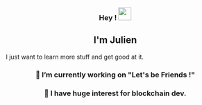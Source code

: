 
### <div align="center"> Hey ! <img src="https://raw.githubusercontent.com/MartinHeinz/MartinHeinz/master/wave.gif" width="30px"></div>
## <div align="center">I'm Julien </div>
I just want to learn more stuff and get good at it.

###  <div align="center">🔭 I’m currently working on "Let's be Friends !" </div>

### <div align="center">🌱 I have huge interest for blockchain dev. </div>


<!--
**JulienMaurice/JulienMaurice** is a ✨ _special_ ✨ repository because its `README.md` (this file) appears on your GitHub profile.

Here are some ideas to get you started:

- 🔭 I’m currently working on ... 
- 🌱 I’m currently learning ...
- 👯 I’m looking to collaborate on ...
- 🤔 I’m looking for help with ...
- 💬 Ask me about ...
- 📫 How to reach me: ...
- 😄 Pronouns: ...
- ⚡ Fun fact: ...
-->

